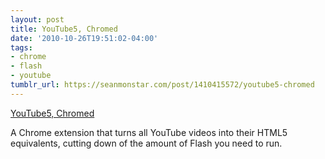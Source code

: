 ```yaml
---
layout: post
title: YouTube5, Chromed
date: '2010-10-26T19:51:02-04:00'
tags:
- chrome
- flash
- youtube
tumblr_url: https://seanmonstar.com/post/1410415572/youtube5-chromed
---
```

[YouTube5, Chromed](http://elasticthreads.tumblr.com/post/1407434390/youtube5-chromed)  

A Chrome extension that turns all YouTube videos into their HTML5 equivalents, cutting down of the amount of Flash you need to run.

